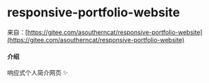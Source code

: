 # responsive-portfolio-website

来自：[https://gitee.com/asoutherncat/responsive-portfolio-website](https://gitee.com/asoutherncat/responsive-portfolio-website)

#### 介绍
响应式个人简介网页 :sparkles: 
